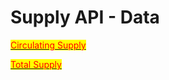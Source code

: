 # Supply API - Data

[<mark style="color:red;">Circulating Supply</mark>](https://supply-api.junonetwork.io/circulating-supply)<mark style="color:red;"></mark>

[<mark style="color:red;">Total Supply</mark>](https://supply-api.junonetwork.io/total-supply)<mark style="color:red;"></mark>
